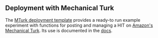 ## Deployment with Mechanical Turk

The [MTurk deployment template](https://github.com/magpie-ea/MTurkDeployTemplate) provides a ready-to run example experiment with functions for posting and managing a HIT on [Amazon's Mechanical Turk](https://requester.mturk.com). Its use is documented in the [docs](../datacollection/02MTurk.html).



